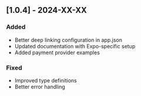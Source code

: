 ## [1.0.4] - 2024-XX-XX

### Added

- Better deep linking configuration in app.json
- Updated documentation with Expo-specific setup
- Added payment provider examples

### Fixed

- Improved type definitions
- Better error handling
